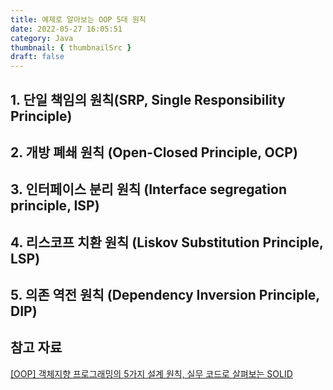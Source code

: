 ```yaml
---
title: 예제로 알아보는 OOP 5대 원칙
date: 2022-05-27 16:05:51
category: Java
thumbnail: { thumbnailSrc }
draft: false
---
```


## 1. 단일 책임의 원칙(SRP, Single Responsibility Principle)

## 2. 개방 폐쇄 원칙 (Open-Closed Principle, OCP)

## 3. 인터페이스 분리 원칙 (Interface segregation principle, ISP) 

## 4. 리스코프 치환 원칙 (Liskov Substitution Principle, LSP)

## 5. 의존 역전 원칙 (Dependency Inversion Principle, DIP) 

## 참고 자료

[[OOP] 객체지향 프로그래밍의 5가지 설계 원칙, 실무 코드로 살펴보는 SOLID](https://mangkyu.tistory.com/194)